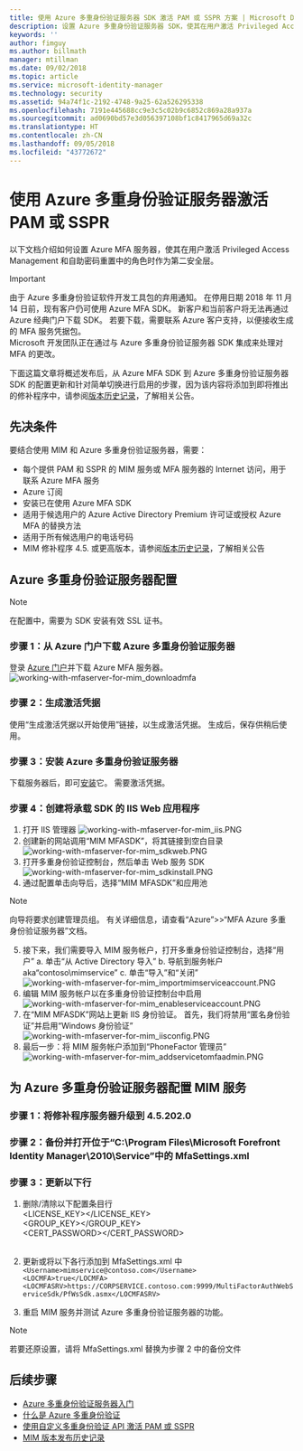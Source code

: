 ```yaml
---
title: 使用 Azure 多重身份验证服务器 SDK 激活 PAM 或 SSPR 方案 | Microsoft Docs
description: 设置 Azure 多重身份验证服务器 SDK，使其在用户激活 Privileged Access Management 和自助密码重置中的角色时作为第二安全层。
keywords: ''
author: fimguy
ms.author: billmath
manager: mtillman
ms.date: 09/02/2018
ms.topic: article
ms.service: microsoft-identity-manager
ms.technology: security
ms.assetid: 94a74f1c-2192-4748-9a25-62a526295338
ms.openlocfilehash: 7191e445688cc9e3c5c02b9c6852c869a28a937a
ms.sourcegitcommit: ad0690bd57e3d056397108bf1c8417965d69a32c
ms.translationtype: HT
ms.contentlocale: zh-CN
ms.lasthandoff: 09/05/2018
ms.locfileid: "43772672"
---
```

# <a name="use-azure-multi-factor-authentication-server-to-activate-pam-or-sspr"></a>使用 Azure 多重身份验证服务器激活 PAM 或 SSPR
以下文档介绍如何设置 Azure MFA 服务器，使其在用户激活 Privileged Access Management 和自助密码重置中的角色时作为第二安全层。

> [!IMPORTANT]
> 由于 Azure 多重身份验证软件开发工具包的弃用通知。 在停用日期 2018 年 11 月 14 日前，现有客户仍可使用 Azure MFA SDK。 新客户和当前客户将无法再通过 Azure 经典门户下载 SDK。 若要下载，需要联系 Azure 客户支持，以便接收生成的 MFA 服务凭据包。 <br> Microsoft 开发团队正在通过与 Azure 多重身份验证服务器 SDK 集成来处理对 MFA 的更改。

下面这篇文章将概述发布后，从 Azure MFA SDK 到 Azure 多重身份验证服务器 SDK 的配置更新和针对简单切换进行启用的步骤，因为该内容将添加到即将推出的修补程序中，请参阅[版本历史记录](/reference/version-history.md)，了解相关公告。 

## <a name="prerequisites"></a>先决条件

要结合使用 MIM 和 Azure 多重身份验证服务器，需要：

- 每个提供 PAM 和 SSPR 的 MIM 服务或 MFA 服务器的 Internet 访问，用于联系 Azure MFA 服务
- Azure 订阅
- 安装已在使用 Azure MFA SDK
- 适用于候选用户的 Azure Active Directory Premium 许可证或授权 Azure MFA 的替换方法
- 适用于所有候选用户的电话号码
- MIM 修补程序 4.5. 或更高版本，请参阅[版本历史记录](/reference/version-history.md)，了解相关公告

## <a name="azure-multi-factor-authentication-server-configuration"></a>Azure 多重身份验证服务器配置 
> [!NOTE] 
> 在配置中，需要为 SDK 安装有效 SSL 证书。 

### <a name="step-1-download-azure-multi-factor-authentication-server-from-the-azure-portal"></a>步骤 1：从 Azure 门户下载 Azure 多重身份验证服务器 
登录 [Azure 门户](https://portal.azure.com/)并下载 Azure MFA 服务器。
![working-with-mfaserver-for-mim_downloadmfa](media/working-with-mfaserver-for-mim/working-with-mfaserver-for-mim_downloadmfa.PNG)

### <a name="step-2-generate-activation-credentials"></a>步骤 2：生成激活凭据
使用“生成激活凭据以开始使用”链接，以生成激活凭据。 生成后，保存供稍后使用。

### <a name="step-3-install-the-azure-multi-factor-authentication-server"></a>步骤 3：安装 Azure 多重身份验证服务器
下载服务器后，即可[安装](https://docs.microsoft.com/en-us/azure/active-directory/authentication/howto-mfaserver-deploy#install-and-configure-the-mfa-server)它。  需要激活凭据。 

### <a name="step-4-create-your-iis-web-application-that-will-host-the-sdk"></a>步骤 4：创建将承载 SDK 的 IIS Web 应用程序
1. 打开 IIS 管理器 ![working-with-mfaserver-for-mim_iis.PNG](media/working-with-mfaserver-for-mim/working-with-mfaserver-for-mim_iis.PNG)
2.  创建新的网站调用“MIM MFASDK”，将其链接到空白目录 ![working-with-mfaserver-for-mim_sdkweb.PNG](media/working-with-mfaserver-for-mim/working-with-mfaserver-for-mim_sdkweb.PNG)
3. 打开多重身份验证控制台，然后单击 Web 服务 SDK ![working-with-mfaserver-for-mim_sdkinstall.PNG](media/working-with-mfaserver-for-mim/working-with-mfaserver-for-mim_sdkinstall.PNG)
4. 通过配置单击向导后，选择“MIM MFASDK”和应用池

> [!NOTE] 
> 向导将要求创建管理员组。 有关详细信息，请查看“Azure”>>“MFA Azure 多重身份验证服务器”文档。

5. 接下来，我们需要导入 MIM 服务帐户，打开多重身份验证控制台，选择“用户” a. 单击“从 Active Directory 导入” b. 导航到服务帐户 aka“contoso\mimservice” c. 单击“导入”和“关闭”![working-with-mfaserver-for-mim_importmimserviceaccount.PNG](media/working-with-mfaserver-for-mim/working-with-mfaserver-for-mim_importmimserviceaccount.PNG) 
6. 编辑 MIM 服务帐户以在多重身份验证控制台中启用 ![working-with-mfaserver-for-mim_enableserviceaccount.PNG](media/working-with-mfaserver-for-mim/working-with-mfaserver-for-mim_enableserviceaccount.PNG)
7. 在“MIM MFASDK”网站上更新 IIS 身份验证。 首先，我们将禁用“匿名身份验证”并启用“Windows 身份验证”![working-with-mfaserver-for-mim_iisconfig.PNG](media/working-with-mfaserver-for-mim/working-with-mfaserver-for-mim_iisconfig.PNG)
8. 最后一步：将 MIM 服务帐户添加到“PhoneFactor 管理员”![working-with-mfaserver-for-mim_addservicetomfaadmin.PNG](media/working-with-mfaserver-for-mim/working-with-mfaserver-for-mim_addservicetomfaadmin.PNG)

## <a name="configuring-the-mim-service-for-azure-multi-factor-authentication-server"></a>为 Azure 多重身份验证服务器配置 MIM 服务 

### <a name="step-1-patch-server-to-452020"></a>步骤 1：将修补程序服务器升级到 4.5.202.0
 
### <a name="step-2-backup-and-open-the-mfasettingsxml-located-in-the-cprogram-filesmicrosoft-forefront-identity-manager2010service"></a>步骤 2：备份并打开位于“C:\Program Files\Microsoft Forefront Identity Manager\2010\Service”中的 MfaSettings.xml

### <a name="step-3-update-the-following-lines"></a>步骤 3：更新以下行
1. 删除/清除以下配置条目行 <br>
<LICENSE_KEY></LICENSE_KEY><br>
<GROUP_KEY></GROUP_KEY><br>
<CERT_PASSWORD></CERT_PASSWORD><br>
<CertFilePath></CertFilePath><br>

2. 更新或将以下各行添加到 MfaSettings.xml 中 <br>
`<Username>mimservice@contoso.com</Username>` <br>
`<LOCMFA>true</LOCMFA>`<br>
`<LOCMFASRV>https://CORPSERVICE.contoso.com:9999/MultiFactorAuthWebServiceSdk/PfWsSdk.asmx</LOCMFASRV>`

3. 重启 MIM 服务并测试 Azure 多重身份验证服务器的功能。

> [!NOTE] 
> 若要还原设置，请将 MfaSettings.xml 替换为步骤 2 中的备份文件


## <a name="next-steps"></a>后续步骤

-    [Azure 多重身份验证服务器入门](https://docs.microsoft.com/en-us/azure/active-directory/authentication/howto-mfaserver-deploy)
- [什么是 Azure 多重身份验证](https://docs.microsoft.com/azure/multi-factor-authentication/multi-factor-authentication)
- [使用自定义多重身份验证 API 激活 PAM 或 SSPR](Working-with-custommfaserver-for-mim.md)
- [MIM 版本发布历史记录](./reference/version-history.md)